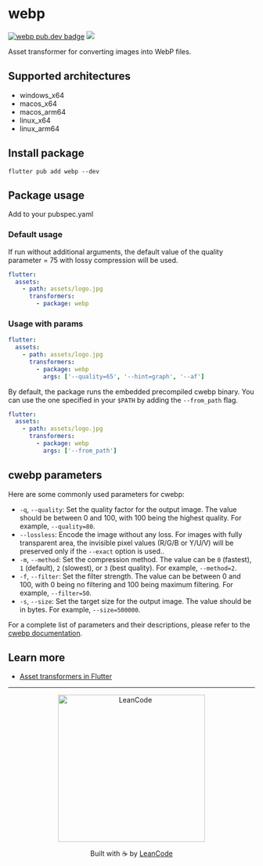 # webp

[![webp pub.dev badge][pub-badge]][pub-badge-link]
[![][build-badge]][build-badge-link]

Asset transformer for converting images into WebP files.

## Supported architectures

- windows_x64
- macos_x64
- macos_arm64
- linux_x64
- linux_arm64

## Install package

```
flutter pub add webp --dev
```

## Package usage

Add to your pubspec.yaml

### Default usage

If run without additional arguments, the default value of the quality parameter = 75 with lossy compression will be used.

```yaml
flutter:
  assets:
    - path: assets/logo.jpg
      transformers:
        - package: webp
```

### Usage with params

```yaml
flutter:
  assets:
    - path: assets/logo.jpg
      transformers:
        - package: webp
          args: ['--quality=65', '--hint=graph', '--af']
```

By default, the package runs the embedded precompiled cwebp binary. You can use the one specified in your `$PATH` by adding the `--from_path` flag.

```yaml
flutter:
  assets:
    - path: assets/logo.jpg
      transformers:
        - package: webp
          args: ['--from_path']
```

## cwebp parameters

Here are some commonly used parameters for cwebp:

- `-q`, `--quality`: Set the quality factor for the output image. The value should be between 0 and 100, with 100 being the highest quality. For example, `--quality=80`.
- `--lossless`: Encode the image without any loss. For images with fully transparent area, the invisible pixel values (R/G/B or Y/U/V) will be preserved only if the `--exact` option is used..
- `-m`, `--method`: Set the compression method. The value can be `0` (fastest), `1` (default), `2` (slowest), or `3` (best quality). For example, `--method=2`.
- `-f`, `--filter`: Set the filter strength. The value can be between 0 and 100, with 0 being no filtering and 100 being maximum filtering. For example, `--filter=50`.
- `-s`, `--size`: Set the target size for the output image. The value should be in bytes. For example, `--size=500000`.

For a complete list of parameters and their descriptions, please refer to the [cwebp documentation](https://developers.google.com/speed/webp/docs/cwebp).

## Learn more
- [Asset transformers in Flutter](https://docs.flutter.dev/ui/assets/asset-transformation)

---

<p align="center">
   <a href="https://leancode.co/?utm_source=readme&utm_medium=bloc_lens_package">
      <img alt="LeanCode" src="https://leancodepublic.blob.core.windows.net/public/wide.png" width="300"/>
   </a>
   <p align="center">
   Built with ☕️ by <a href="https://leancode.co/?utm_source=readme&utm_medium=bloc_lens_package">LeanCode</a>
   </p>
</p>

[pub-badge]: https://img.shields.io/pub/v/webp
[pub-badge-link]: https://pub.dev/packages/webp
[build-badge]: https://img.shields.io/github/actions/workflow/status/leancodepl/flutter_webp/check.yml
[build-badge-link]: https://github.com/leancodepl/flutter_webp/actions/workflows/check.yml